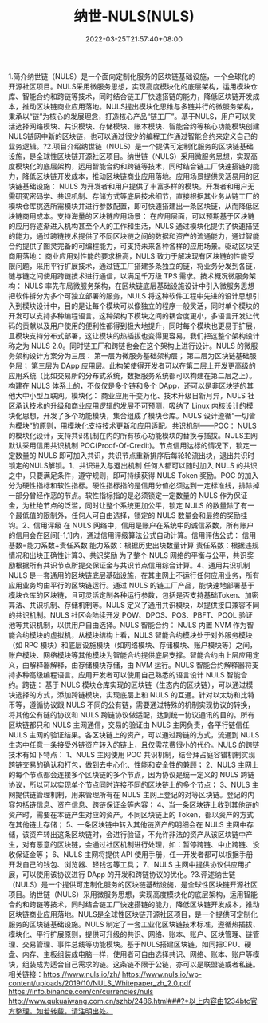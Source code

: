 ﻿---
weight: 
title: "纳世-NULS(NULS)"
description: "纳世链（NULS）是一个面向定制化服务的区块链基础设施，一个全球化的开源社区"
date: 2022-03-25T21:57:40+08:00
lastmod: 2022-03-25T16:45:40+08:00
draft: false
authors: ["Metabd"]
featuredImage: "nashi-nulsnuls.webp"
link: ""
tags: ["数字代币","纳世-NULS(NULS)"]
categories: ["navigation"]
navigation: ["数字代币"]
lightgallery: true
toc: true
pinned: false
recommend: false
recommend1: false
---
1.简介纳世链（NULS）是一个面向定制化服务的区块链基础设施，一个全球化的开源社区项目。NULS采用微服务思想，实现高度模块化的底层架构，运用模块仓库、智能合约和跨链等技术，同时结合链工厂快速搭链的能力，降低区块链开发成本，推动区块链商业应用落地。NULS提出模块化思维与多链并行的微服务架构，秉承以“链”为核心的发展理念，打造核心产品“链工厂”。基于NULS，用户可以灵活选择网络模块、共识模块、存储模块、账本模块、智能合约等核心功能模块创建NULS链网中新的区块链，也可以通过很少的编程工作通过智能合约来定义自己的业务逻辑。?2.项目介绍纳世链（NULS）是一个提供可定制化服务的区块链基础设施，是全球性区块链开源社区项目。纳世链（NULS）采用微服务思想，实现高度模块化的底层架构，运用智能合约和跨链等技术，同时结合链工厂快速搭链的能力，降低区块链开发成本，推动区块链商业应用落地。应用场景提供灵活易用的区块链基础设施：
NULS 为开发者和用户提供了丰富多样的模块。开发者和用户无需研究密码学、共识机制、存储方式等底层技术细节，直接根据其业务从链工厂的模块仓库挑选所需模块并进行参数配置，即可快速搭建出一条区块链，从而降低区块链商用成本。支持海量的区块链应用场景：
在应用层面，可以预期基于区块链的应用将逐渐进入机构甚至个人的工作和生活，NULS 通过模块化提供了快速搭链的能力，通过跨链技术提供了不同区块链之间的数据和资产的流通能力，通过智能合约提供了图灵完备的可编程能力，可支持未来各种各样的应用场景。驱动区块链商用落地：
商业应用对性能的要求极高，NULS 致力于解决现有区块链的性能受限问题，采用平行扩展技术，通过链工厂搭建多条独立的链，将业务分发到各链，链与链之间使用跨链技术进行通信，以满足千万级 TPS 需求。技术概况微服务架构：
NULS 率先布局微服务架构，在区块链底层基础设施设计中引入微服务思想把软件拆分为多个可独立部署的服务，NULS 将这种软件工程中先进的设计思想引入到模块设计中，目的是让每个模块可以像独立的程序一般灵活，同时单个模块的开发可以支持多种编程语言。这种架构下模块之间的耦合度更小，多语言开发让代码的贡献以及用户使用的便利性都得到极大地提升，同时每个模块也更易于扩展，且模块支持分布式部署，这让模块的热插拔也变得更容易，我们把这整个架构设计称之为 NULS 2.0。同时链工厂和跨链也会在这个架构上进行设计。NULS 的微服务架构设计方案分为三层：
第一层为微服务基础架构层；
第二层为区块链基础服务层；
第三层为 DApp 应用层。此构架使得开发者可以在第二层上开发更高级的应用系统（比如交易所的分布式系统，数据服务系统都可以构建在第二层之上）。构建在 NULS 体系上的，不仅仅是多个链和多个 DApp，还可以是非区块链的其他大中小型互联网。模块化：
商业应用千变万化、技术升级日新月异，NULS 社区承认技术的升级和商业应用逻辑的发展不可预测，吸纳了 Linux 内核设计的模块化思想，开发了多个功能模块，集合组成了模块仓库。NULS 设计遵循“一切皆为模块”的原则，用模块化支持技术更新和应用适配。共识机制——POC：
NULS 的模块化设计，支持共识机制在内的所有核心功能模块的替换与插拔。NULS主网默认采用信用共识机制 POC(Proof-Of-Credit)。节点信用达标的情况下，锁定一定数量的 NULS 即可加入共识，共识节点重新排序后每轮轮流出块，退出共识时锁定的NULS解锁。1、共识进入与退出机制
任何人都可以随时加入 NULS 的共识之中，只要满足条件，遵守规则，即可持续获得 NULS Token 奖励。POC 的加入分为硬性指标和软性指标。硬性指标指的是信用分值必须达到一定标准线，排除掉一部分曾经作恶的节点。软性指标指的是必须锁定一定数量的 NULS 作为保证金，为杜绝节点的泛滥，同时让整个系统更加公平，锁定 NULS 的数量除了有一个最低值的限制外，任何人可自由选择，锁定的 NULS 数量会和最终的奖励挂钩。2、信用评级
在 NULS 网络中，信用是账户在系统中的诚信系数，所有账户的信用会在区间[-1,1]内，通过信用评级算法公式自动计算。信用评估公式：
信用基数=能力系数+责任系数
能力系数：根据历史出块数量计算
责任系数：根据违规情况和出块正确性计算3、共识奖励
为了整个 NULS 网络的平衡与公平，共识奖励根据所有共识节点所提交保证金与共识节点信用综合计算。4、通用共识机制
NULS 是一套通用的区块链底层基础设施，在其主网上不运行任何应用业务，所有应用业务均由平行的区块链运行。通过 NULS 的链工厂产品，能快速地部署基于模块仓库的区块链，且可灵活定制各种运行参数，包括是否支持基础Token、加密算法、共识机制、存储机制等。NULS 定义了通用共识模块，以提供接口兼容不同的共识机制。NULS 社区会陆续开发 POW、DPOS、POS、PBFT、POOL 验证池等共识机制，以供用户自由选择。NULS 智能合约：
NULS 内置 NVM 作为智能合约模块的虚拟机，从模块结构上看，NULS 智能合约模块处于对外服务模块（如 RPC 模块）和底层设施模块（如网络模块、存储模块、账户模块等）之间，账户模块、网络模块等其他模块为智能合约提供底层支撑。智能合约由上层应用定义，由解释器解释，由存储模块存储，由 NVM 运行。NULS 智能合约解释器将支持多种高级编程语言。应用开发者可以使用自己熟悉的语言设计 NULS 智能合约。跨链：
基于 NULS 模块仓库实现的区块链（生态内的区块链），可以通过模块选择的方式，添加跨链模块，实现底层上和 NULS 的互通。针对以太坊和比特币等，遵循协议跟 NULS 不同的公有链，需要通过特殊的机制实现协议的转换，将其他公有链的协议和 NULS 跨链协议做适配，达到统一协议通讯的目的。所有区块链都只和 NULS 主网通信，交易的验证由 NULS 主网负责，各平行链信任 NULS 主网的验证结果。各区块链上的资产，可以通过跨链的方式，流通到 NULS 生态中任意一条接受外链资产转入的链上，且仅需花费很小的代价。NULS 的跨链技术有如下特点：
1、NULS 主网使用 POC 共识机制，结合拜占庭容错机制实现跨链交易的确认和打包，做到去中心化、性能和安全性的兼顾；
2、NULS 主网上的每个节点都会连接多个区块链的多个节点，因为协议是统一定义的 NULS 跨链协议，所以可以实现单个节点同时连接不同的区块链上的多个节点；
3、NULS 主网提供链管理机制，用来管理所有在 NULS 主网上登记的对等区块链。登记的内容包括链信息、资产信息、跨链保证金等内容；
4、当一条区块链上收到其他链的资产时，需要在本链产生对应的资产。不同区块链上的 Token，都以资产的方式在其他链上存储；
5、一条区块链中转入其他链资产的明细会在 NULS 主网中存储，该资产转出这条区块链时，会进行验证，不允许非法的资产从该区块链中产生，对有恶意的区块链，会通过社区机制进行处理，如：暂停跨链、中止跨链、没收保证金等；
6、NULS 主网将提供 API 使用手册，任一开发者都可以根据手册开发自己的钱包、浏览器、轻钱包等工具；
7、NULS 主网中提供协议供应用扩展，可以使用该协议进行 DApp 的开发和跨链协议的优化。?3.评述纳世链（NULS）是一个提供可定制化服务的区块链基础设施，是全球性区块链开源社区项目。纳世链（NULS）采用微服务思想，实现高度模块化的底层架构，运用智能合约和跨链等技术，同时结合链工厂快速搭链的能力，降低区块链开发成本，推动区块链商业应用落地。NULS是全球性区块链开源社区项目，是一个提供可定制化服务的区块链基础设施。NULS 制定了一套工业化区块链技术标准，遵循热插拔、模块化、平行扩展原则，提供可升级的共识、网络、账本、账户、区块管理、链管理、交易管理、事件总线等功能模块。基于NULS搭建区块链，如同把CPU、硬盘、内存、主板组装成电脑一样，使用者可自由选择共识、网络、账本、账户等模块，组装成为适合自己需求的链。这条链不限于公链，亦可以是联盟链或者私链。相关链接：https://www.nuls.io/zh/
https://www.nuls.io/wp-content/uploads/2019/10/NULS_Whitepaper_zh_2.0.pdf
https://info.binance.com/cn/currencies/nuls
http://www.qukuaiwang.com.cn/szhb/2486.html###?*以上内容由1234btc官方整理，如若转载，请注明出处。
